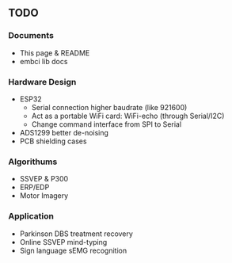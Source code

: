 ## TODO

### Documents
- This page & README
- embci lib docs

### Hardware Design
- ESP32
    - Serial connection higher baudrate (like 921600)
    - Act as a portable WiFi card: WiFi-echo (through Serial/I2C)
    - Change command interface from SPI to Serial
- ADS1299 better de-noising
- PCB shielding cases

### Algorithums
- SSVEP & P300
- ERP/EDP
- Motor Imagery

### Application
- Parkinson DBS treatment recovery
- Online SSVEP mind-typing
- Sign language sEMG recognition
